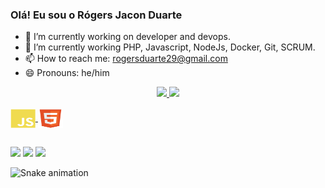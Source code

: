 ### Olá! Eu sou o Rógers Jacon Duarte

- 🔭 I’m currently working on developer and devops.
- 🌱 I’m currently working PHP, Javascript, NodeJs, Docker, Git, SCRUM.
- 📫 How to reach me: rogersduarte29@gmail.com
- 😄 Pronouns: he/him

<div align="center">
  <a href="https://github.com/rogers29">
  <img height="180em" src="https://github-readme-stats.vercel.app/api?username=rogers29&show_icons=true&theme=dracula&include_all_commits=true&count_private=true"/>
  <img height="180em" src="https://github-readme-stats.vercel.app/api/top-langs/?username=rogers29&layout=compact&langs_count=7&theme=dracula"/>
</div>
<div style="display: inline_block"><br>
  <img align="center" alt="Tay-Js" height="30" width="40" src="https://raw.githubusercontent.com/devicons/devicon/main/icons/javascript/javascript-plain.svg">
  <img align="center" alt="Tay-HTML" height="30" width="40" src="https://raw.githubusercontent.com/devicons/devicon/main/icons/html5/html5-original.svg">
</div>
  
  ##
  
<div> 
  <a href="https://instagram.com/rogersjaconduarte" target="_blank"><img src="https://img.shields.io/badge/-Instagram-%23E4405F?style=for-the-badge&logo=instagram&logoColor=white" target="_blank"></a>
  <a href = "mailto:rogersduarte29@gmail.com"><img src="https://img.shields.io/badge/-Gmail-%23333?style=for-the-badge&logo=gmail&logoColor=white" target="_blank"></a>
  <a href="https://www.linkedin.com/in/rogers-duarte/" target="_blank"><img src="https://img.shields.io/badge/-LinkedIn-%230077B5?style=for-the-badge&logo=linkedin&logoColor=white" target="_blank"></a> 
 
  ![Snake animation](https://github.com/rogers29/rogers29/blob/output/github-contribution-grid-snake.svg)
 
</div>
